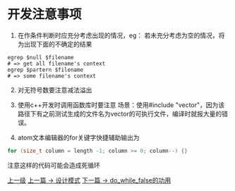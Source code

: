 # 开发注意事项
1. 在作条件判断时应充分考虑出现的情况，eg：
若未充分考虑为空的情况，将为出现下面的不确定的结果
```shell
egrep $null $filename  
# => get all filename's context
egrep $partern $filename
# => some filename's context
```

2. 对无符号数要注意减法溢出

3. 使用c++开发时调用函数库时要注意
场景：使用#include "vector"，因为该路径下有之前测试生成的文件名为vector的可执行文件，编译时就报大量的错误。

4. atom文本编辑器的for关键字快捷辅助输出为
```c++
for (size_t column = length -1; column >= 0; column--) {}
```
注意这样的代码可能会造成死循环

[上一级](README.md)
[上一篇 -> 设计模式](design_patterns.md)
[下一篇 -> do_while_false的功用](do_while_false.md)
